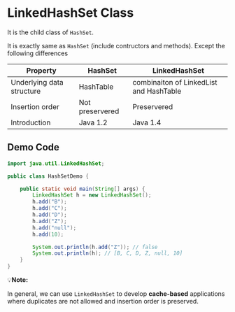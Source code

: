 # LinkedHashSet Class

It is the child class of `HashSet`.

It is exactly same as `HashSet` (include contructors and methods). Except the following differences

| Property                  | HashSet         | LinkedHashSet                           |
| ------------------------- | --------------- | --------------------------------------- |
| Underlying data structure | HashTable       | combinaiton of LinkedList and HashTable |
| Insertion order           | Not preservered | Preservered                             |
| Introduction              | Java 1.2        | Java 1.4                                |

## Demo Code

```java
import java.util.LinkedHashSet;

public class HashSetDemo {

    public static void main(String[] args) {
        LinkedHashSet h = new LinkedHashSet();
        h.add("B");
        h.add("C");
        h.add("D");
        h.add("Z");
        h.add("null");
        h.add(10);

        System.out.println(h.add("Z")); // false
        System.out.println(h); // [B, C, D, Z, null, 10]
    }
}
```

:bulb:**Note:**

In general, we can use `LinkedHashSet` to develop **cache-based** applications where duplicates are not allowed and insertion order is preserved.

